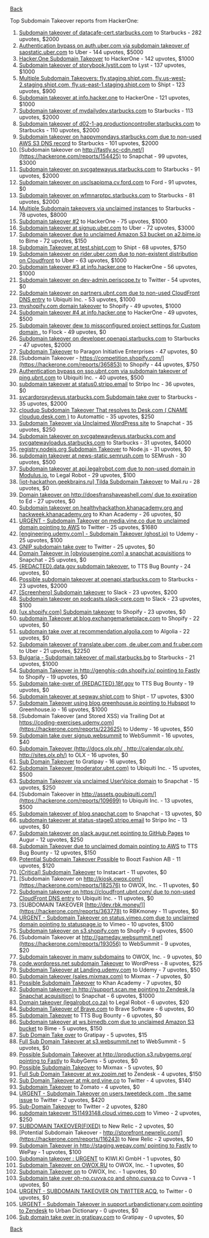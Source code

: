 [Back](../README.md)

Top Subdomain Takeover reports from HackerOne:

1. [Subdomain takeover of datacafe-cert.starbucks.com](https://hackerone.com/reports/665398) to Starbucks - 282 upvotes, $2000
2. [Authentication bypass on auth.uber.com via subdomain takeover of saostatic.uber.com](https://hackerone.com/reports/219205) to Uber - 144 upvotes, $5000
3. [Hacker.One Subdomain Takeover](https://hackerone.com/reports/159156) to HackerOne - 142 upvotes, $1000
4. [Subdomain takeover of storybook.lystit.com](https://hackerone.com/reports/779442) to Lyst - 137 upvotes, $1000
5. [Multiple Subdomain Takeovers: fly.staging.shipt.com, fly.us-west-2.staging.shipt.com, fly.us-east-1.staging.shipt.com](https://hackerone.com/reports/576857) to Shipt - 123 upvotes, $900
6. [Subdomain takeover at info.hacker.one](https://hackerone.com/reports/202767) to HackerOne - 121 upvotes, $1000
7. [Subdomain takeover of mydailydev.starbucks.com](https://hackerone.com/reports/570651) to Starbucks - 113 upvotes, $2000
8. [Subdomain takeover of d02-1-ag.productioncontroller.starbucks.com](https://hackerone.com/reports/661751) to Starbucks - 110 upvotes, $2000
9. [Subdomain takeover on happymondays.starbucks.com due to non-used AWS S3 DNS record](https://hackerone.com/reports/186766) to Starbucks - 101 upvotes, $2000
10. [Subdomain takeover on http://fastly.sc-cdn.net/](https://hackerone.com/reports/154425) to Snapchat - 99 upvotes, $3000
11. [Subdomain takeover on svcgatewayus.starbucks.com](https://hackerone.com/reports/325336) to Starbucks - 91 upvotes, $2000
12. [Subdomain takeover on usclsapipma.cv.ford.com](https://hackerone.com/reports/484420) to Ford - 91 upvotes, $0
13. [Subdomain takeover on wfmnarptpc.starbucks.com](https://hackerone.com/reports/388622) to Starbucks - 81 upvotes, $2000
14. [Multiple Subdomain takeovers via unclaimed instances](https://hackerone.com/reports/276269) to Starbucks - 78 upvotes, $8000
15. [Subdomain takeover #2](https://hackerone.com/reports/209004) to HackerOne - 75 upvotes, $1000
16. [Subdomain takeover at signup.uber.com](https://hackerone.com/reports/197489) to Uber - 72 upvotes, $3000
17. [Subdomain takeover due to unclaimed Amazon S3 bucket on a2.bime.io](https://hackerone.com/reports/121461) to Bime - 72 upvotes, $150
18. [Subdomain Takeover at test.shipt.com](https://hackerone.com/reports/387760) to Shipt - 68 upvotes, $750
19. [Subdomain takeover on rider.uber.com due to non-existent distribution on Cloudfront](https://hackerone.com/reports/175070) to Uber - 63 upvotes, $1000
20. [Subdomain takeover #3 at info.hacker.one](https://hackerone.com/reports/217358) to HackerOne - 56 upvotes, $1000
21. [Subdomain takeover on dev-admin.periscope.tv](https://hackerone.com/reports/531890) to Twitter - 54 upvotes, $0
22. [Subdomain takeover on partners.ubnt.com due to non-used CloudFront DNS entry](https://hackerone.com/reports/145224) to Ubiquiti Inc. - 53 upvotes, $1000
23. [myshopify.com domain takeover](https://hackerone.com/reports/320355) to Shopify - 49 upvotes, $1000
24. [Subdomain takeover #4 at info.hacker.one](https://hackerone.com/reports/220002) to HackerOne - 49 upvotes, $500
25. [Subdomain takeover dew to missconfigured project settings for Custom domain&nbsp;.](https://hackerone.com/reports/428651) to Flock - 49 upvotes, $0
26. [Subdomain takeover on developer.openapi.starbucks.com](https://hackerone.com/reports/275714) to Starbucks - 47 upvotes, $2000
27. [Subdomain Takeover](https://hackerone.com/reports/180393) to Paragon Initiative Enterprises - 47 upvotes, $0
28. [Subdomain Takeover - https://competition.shopify.com/](https://hackerone.com/reports/365853) to Shopify - 44 upvotes, $750
29. [Authentication bypass on sso.ubnt.com via subdomain takeover of ping.ubnt.com](https://hackerone.com/reports/172137) to Ubiquiti Inc. - 40 upvotes, $500
30. [subdomain takeover at status0.stripo.email](https://hackerone.com/reports/737695) to Stripo Inc - 36 upvotes, $0
31. [svcardproxydevus.starbucks.com Subdomain take over](https://hackerone.com/reports/380158) to Starbucks - 35 upvotes, $2000
32. [cloudup Subdomain Takeover That resolves to Desk.com ( CNAME cloudup.desk.com )](https://hackerone.com/reports/201796) to Automattic - 35 upvotes, $250
33. [Subdomain Takeover via Unclaimed WordPress site](https://hackerone.com/reports/274336) to Snapchat - 35 upvotes, $250
34. [Subdomain takeover on svcgatewaydevus.starbucks.com and svcgatewayloadus.starbucks.com](https://hackerone.com/reports/383564) to Starbucks - 31 upvotes, $4000
35. [registry.nodejs.org Subdomain Takeover](https://hackerone.com/reports/340580) to Node.js - 31 upvotes, $0
36. [subdomain takeover at news-static.semrush.com](https://hackerone.com/reports/294201) to SEMrush - 30 upvotes, $500
37. [Subdomain takeover at api.legalrobot.com due to non-used domain in Modulus.io.](https://hackerone.com/reports/148770) to Legal Robot - 29 upvotes, $100
38. [[iot-hackathon.geekbrains.ru] Tilda Subdomain Takeover](https://hackerone.com/reports/720992) to Mail.ru - 28 upvotes, $0
39. [Domain takeover on http://doesfranshaveashell.com/ due to expiration](https://hackerone.com/reports/692068) to Ed - 27 upvotes, $0
40. [Subdomain takeover on healthyhackathon.khanacademy.org and hackweek.khanacademy.org](https://hackerone.com/reports/474798) to Khan Academy - 26 upvotes, $0
41. [URGENT - Subdomain Takeover on media.vine.co due to unclaimed domain pointing to AWS](https://hackerone.com/reports/32825) to Twitter - 25 upvotes, $1680
42. [[engineering.udemy.com] - Subdomain Takeover (ghost.io)](https://hackerone.com/reports/368119) to Udemy - 25 upvotes, $100
43. [GNIP subdomain take over](https://hackerone.com/reports/189548) to Twitter - 25 upvotes, $0
44. [Domain Takeover in [obviousengine.com] a snapchat acquisitions](https://hackerone.com/reports/392785) to Snapchat - 25 upvotes, $0
45. [{REDACTED}.data.gov subdomain takeover.](https://hackerone.com/reports/263902) to TTS Bug Bounty - 24 upvotes, $0
46. [Possible subdomain takeover at openapi.starbucks.com](https://hackerone.com/reports/241503) to Starbucks - 23 upvotes, $2000
47. [[Screenhero] Subdomain takeover](https://hackerone.com/reports/142096) to Slack - 23 upvotes, $200
48. [Subdomain takeover on podcasts.slack-core.com](https://hackerone.com/reports/195350) to Slack - 23 upvotes, $100
49. [[ux.shopify.com] Subdomain takeover](https://hackerone.com/reports/221631) to Shopify - 23 upvotes, $0
50. [subdomain Takeover at blog.exchangemarketplace.com](https://hackerone.com/reports/416474) to Shopify - 22 upvotes, $0
51. [subdomain take over at recommendation.algolia.com](https://hackerone.com/reports/673273) to Algolia - 22 upvotes, $0
52. [Subdomain takeover of translate.uber.com, de.uber.com and fr.uber.com](https://hackerone.com/reports/149679) to Uber - 21 upvotes, $2250
53. [Bulgaria - Subdomain takeover of mail.starbucks.bg](https://hackerone.com/reports/736863) to Starbucks - 21 upvotes, $1000
54. [Subdomain Takeover in http://genghis-cdn.shopify.io/ pointing to Fastly](https://hackerone.com/reports/165309) to Shopify - 19 upvotes, $0
55. [Subdomain take-over of {REDACTED}.18f.gov](https://hackerone.com/reports/263542) to TTS Bug Bounty - 19 upvotes, $0
56. [Subdomain takeover at segway.shipt.com](https://hackerone.com/reports/389783) to Shipt - 17 upvotes, $300
57. [Subdomain Takeover using blog.greenhouse.io pointing to Hubspot](https://hackerone.com/reports/38007) to Greenhouse.io - 16 upvotes, $1000
58. [Subdomain Takeover (and Stored XSS) via Trailing Dot at https://coding-exercises.udemy.com](https://hackerone.com/reports/223625) to Udemy - 16 upvotes, $50
59. [Subdomain take over signup.websummit](https://hackerone.com/reports/172698) to WebSummit - 16 upvotes, $40
60. [Subdomain Takeover (http://docs.olx.ph/ , http://calendar.olx.ph/, http://sites.olx.ph/)](https://hackerone.com/reports/206516) to OLX - 16 upvotes, $0
61. [Sub Domain Takeover](https://hackerone.com/reports/221133) to Gratipay - 16 upvotes, $0
62. [Subdomain Takeover (moderator.ubnt.com)](https://hackerone.com/reports/181665) to Ubiquiti Inc. - 15 upvotes, $500
63. [Subdomain Takeover via unclaimed UserVoice domain](https://hackerone.com/reports/269109) to Snapchat - 15 upvotes, $250
64. [Subdomain Takeover in http://assets.goubiquiti.com/](https://hackerone.com/reports/109699) to Ubiquiti Inc. - 13 upvotes, $500
65. [Subdomain takeover of blog.snapchat.com](https://hackerone.com/reports/171942) to Snapchat - 13 upvotes, $0
66. [subdomain takeover at status-stage0.stripo.email](https://hackerone.com/reports/781614) to Stripo Inc - 13 upvotes, $0
67. [Subdomain takeover on slack.augur.net pointing to GitHub Pages](https://hackerone.com/reports/382995) to Augur - 12 upvotes, $250
68. [Subdomain Takeover due to unclaimed domain pointing to AWS](https://hackerone.com/reports/317005) to TTS Bug Bounty - 12 upvotes, $150
69. [Potential Subdomain Takeover Possible](https://hackerone.com/reports/166826) to Boozt Fashion AB - 11 upvotes, $120
70. [[Critical] Subdomain Takeover](https://hackerone.com/reports/163790) to Instacart - 11 upvotes, $0
71. [Subdomain Takeover on http://kiosk.owox.com/](https://hackerone.com/reports/182576) to OWOX, Inc. - 11 upvotes, $0
72. [Subdomain takeover on https://cloudfront.ubnt.com/ due to non-used CloudFront DNS entry](https://hackerone.com/reports/210188) to Ubiquiti Inc. - 11 upvotes, $0
73. [SUBDOMAIN TAKEOVER [http://dev.rbk.money/]](https://hackerone.com/reports/363778) to RBKmoney - 11 upvotes, $0
74. [URGENT - Subdomain Takeover on status.vimeo.com due to unclaimed domain pointing to statuspage.io](https://hackerone.com/reports/49663) to Vimeo - 10 upvotes, $100
75. [Subdomain takeover on s3.shopify.com](https://hackerone.com/reports/207576) to Shopify - 9 upvotes, $500
76. [Subdomain Takeover at http://gameday.websummit.net](https://hackerone.com/reports/193056) to WebSummit - 9 upvotes, $20
77. [Subdomain takeover in many subdomains](https://hackerone.com/reports/205949) to OWOX, Inc. - 9 upvotes, $0
78. [code.wordpress.net subdomain Takeover](https://hackerone.com/reports/295330) to WordPress - 8 upvotes, $25
79. [Subdomain Takeover at Landing.udemy.com](https://hackerone.com/reports/208719) to Udemy - 7 upvotes, $50
80. [Subdomain takeover (sales.mixmax.com)](https://hackerone.com/reports/233408) to Mixmax - 7 upvotes, $0
81. [Possible Subdomain Takeover](https://hackerone.com/reports/399165) to Khan Academy - 7 upvotes, $0
82. [Subdomain takeover in http://support.scan.me pointing to Zendesk (a Snapchat acquisition)](https://hackerone.com/reports/114134) to Snapchat - 6 upvotes, $1000
83. [Domain takeover (legalrobot.co.za)](https://hackerone.com/reports/230525) to Legal Robot - 6 upvotes, $20
84. [Subdomain Takeover of Brave.com](https://hackerone.com/reports/175397) to Brave Software - 6 upvotes, $0
85. [Subdomain Takeover](https://hackerone.com/reports/289051) to TTS Bug Bounty - 6 upvotes, $0
86. [Subdomain takeover at ws.bimedb.com due to unclaimed Amazon S3 bucket](https://hackerone.com/reports/161428) to Bime - 5 upvotes, $150
87. [Sub Domain Take over](https://hackerone.com/reports/111078) to Gratipay - 5 upvotes, $15
88. [Full Sub Domain Takeover at s3.websummit.net](https://hackerone.com/reports/173412) to WebSummit - 5 upvotes, $0
89. [Possible Subdomain Takeover at http://production.s3.rubygems.org/ pointing to Fastly](https://hackerone.com/reports/178409) to RubyGems - 5 upvotes, $0
90. [Possible Subdomain Takeover](https://hackerone.com/reports/233402) to Mixmax - 5 upvotes, $0
91. [Full Sub Domain Takeover at wx.zopim.net](https://hackerone.com/reports/174395) to Zendesk - 4 upvotes, $150
92. [Sub Domain Takeover at mk.prd.vine.co](https://hackerone.com/reports/191323) to Twitter - 4 upvotes, $140
93. [Subdomain Takeover](https://hackerone.com/reports/113869) to Zomato - 4 upvotes, $0
94. [URGENT - Subdomain Takeover on users.tweetdeck.com , the same issue](https://hackerone.com/reports/42236) to Twitter - 2 upvotes, $420
95. [Sub-Domain Takeover](https://hackerone.com/reports/119220) to Twitter - 2 upvotes, $280
96. [subdomain takeover 1511493148.cloud.vimeo.com](https://hackerone.com/reports/46954) to Vimeo - 2 upvotes, $250
97. [SUBDOMAIN TAKEOVER(FIXED)](https://hackerone.com/reports/115628) to New Relic - 2 upvotes, $0
98. [Potential Subdomain Takeover - http://storefront.newrelic.com/](https://hackerone.com/reports/116243) to New Relic - 2 upvotes, $0
99. [Subdomain Takeover in http://staging.wepay.com/ pointing to Fastly](https://hackerone.com/reports/93106) to WePay - 1 upvotes, $100
100. [Subdomain takeover : URGENT](https://hackerone.com/reports/118514) to KIWI.KI GmbH - 1 upvotes, $0
101. [Subdomain Takeover on OWOX.RU](https://hackerone.com/reports/186393) to OWOX, Inc. - 1 upvotes, $0
102. [Subdomain Takeover on](https://hackerone.com/reports/184884) to OWOX, Inc. - 1 upvotes, $0
103. [Subdomain take over oh-no.cuvva.co and ohno.cuvva.co](https://hackerone.com/reports/232185) to Cuvva - 1 upvotes, $0
104. [URGENT - SUBDOMAIN TAKEOVER ON TWITTER ACQ.](https://hackerone.com/reports/44578) to Twitter - 0 upvotes, $0
105. [URGENT - Subdomain Takeover in support.urbandictionary.com pointing to Zendesk](https://hackerone.com/reports/103432) to Urban Dictionary - 0 upvotes, $0
106. [Sub domain take over in gratipay.com](https://hackerone.com/reports/257331) to Gratipay - 0 upvotes, $0


[Back](../README.md)